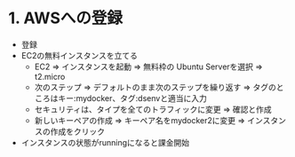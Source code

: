 # 1. AWSへの登録
* 登録
* EC2の無料インスタンスを立てる
    * EC2 ⇒ インスタンスを起動 ⇒ 無料枠の Ubuntu Serverを選択 ⇒ t2.micro
    * 次のステップ ⇒ デフォルトのまま次のステップを繰り返す ⇒ タグのところはキー:mydocker、タグ:dsenvと適当に入力
    * セキュリティは、タイプを全てのトラフィックに変更 ⇒ 確認と作成
    * 新しいキーペアの作成 ⇒ キーペア名をmydocker2に変更 ⇒ インスタンスの作成をクリック
* インスタンスの状態がrunningになると課金開始